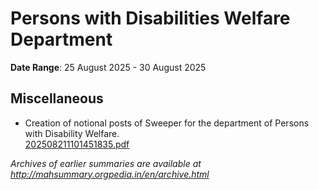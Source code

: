 # Persons with Disabilities Welfare Department

**Date Range**: 25 August 2025 - 30 August 2025


## Miscellaneous
- Creation of notional posts of Sweeper for the department of Persons with Disability Welfare.\
  [202508211101451835.pdf](https://gr.maharashtra.gov.in/Site/Upload/Government%20Resolutions/English/202508211101451835.pdf)


*Archives of earlier summaries are available at http://mahsummary.orgpedia.in/en/archive.html*